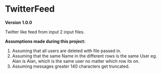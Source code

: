 # TwitterFeed

**Version 1.0.0**

Twitter like feed from input 2 input files.

**Assumptions made during this project:**
1. Assuming that all users are deleted with file passed in.
2. Assuming that the same Name in the different rows is the same User eg. Alan is Alan, which is the same user no matter which row its on.
3. Assuming messages greater 140 characters get truncated.
